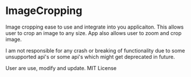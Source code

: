 # ImageCropping

Image cropping ease to use and integrate into you applicaiton. This allows user to crop an image to any size. App also allows user to zoom and crop image.





I am not responsible for any crash or breaking of functionality due to some unsupported api's or some api's which might get deprecated in future. 


User are use, modify and update. MIT License
